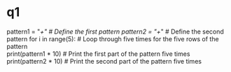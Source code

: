 # q1
pattern1 = "*+" # Define the first pattern
pattern2 = "+*" # Define the second pattern
for i in range(5):  # Loop through five times for the five rows of the pattern     
  print(pattern1 * 10)  # Print the first part of the pattern five times     
  print(pattern2 * 10)  # Print the second part of the pattern five times
